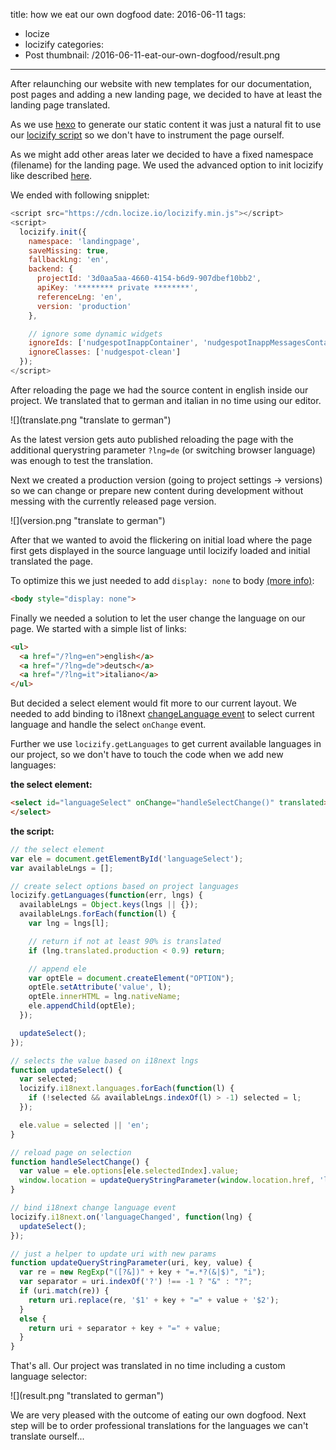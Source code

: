 title: how we eat our own dogfood
date: 2016-06-11
tags:
  - locize
  - locizify
categories:
  - Post
thumbnail: /2016-06-11-eat-our-own-dogfood/result.png
---

After relaunching our website with new templates for our documentation, post pages and adding a new landing page, we decided to have at least the landing page translated.

As we use [hexo](https://hexo.io/) to generate our static content it was just a natural fit to use our [locizify script](http://locize.com/integration.html) so we don't have to instrument the page ourself.

As we might add other areas later we decided to have a fixed namespace (filename) for the landing page. We used the advanced option to init locizify like described [here](https://github.com/locize/locizify#via-init-function).

We ended with following snipplet:

```js
<script src="https://cdn.locize.io/locizify.min.js"></script>
<script>
  locizify.init({
    namespace: 'landingpage',
    saveMissing: true,
    fallbackLng: 'en',
    backend: {
      projectId: '3d0aa5aa-4660-4154-b6d9-907dbef10bb2',
      apiKey: '******** private ********',
      referenceLng: 'en',
      version: 'production'
    },

    // ignore some dynamic widgets
    ignoreIds: ['nudgespotInappContainer', 'nudgespotInappMessagesContainer', 'nudgespotInappConversationsContainer', '__bs_notify__'],
    ignoreClasses: ['nudgespot-clean']
  });
</script>
```

After reloading the page we had the source content in english inside our project. We translated that to german and italian in no time using our editor.

<div class="img-80">
![](translate.png "translate to german")
</div>

As the latest version gets auto published reloading the page with the additional querystring parameter `?lng=de` (or switching browser language) was enough to test the translation.

Next we created a production version (going to project settings -> versions) so we can change or prepare new content during development without messing with the currently released page version.


<div class="img-60">
![](version.png "translate to german")
</div>

After that we wanted to avoid the flickering on initial load where the page first gets displayed in the source language until locizify loaded and initial translated the page.

To optimize this we just needed to add `display: none` to body [(more info)](https://github.com/locize/locizify#avoid-flickering-on-initial-load):

```html
<body style="display: none">
```

Finally we needed a solution to let the user change the language on our page. We started with a simple list of links:

```html
<ul>
  <a href="/?lng=en">english</a>
  <a href="/?lng=de">deutsch</a>
  <a href="/?lng=it">italiano</a>
</ul>
```

But decided a select element would fit more to our current layout. We needed to add binding to i18next [changeLanguage event](http://i18next.com/docs/api/#on-language-changed) to select current language and handle the select `onChange` event.

Further we use `locizify.getLanguages` to get current available languages in our project, so we don't have to touch the code when we add new languages:

**the select element:**

```html
<select id="languageSelect" onChange="handleSelectChange()" translated>
</select>
```

**the script:**

```js
// the select element
var ele = document.getElementById('languageSelect');
var availableLngs = [];

// create select options based on project languages
locizify.getLanguages(function(err, lngs) {
  availableLngs = Object.keys(lngs || {});
  availableLngs.forEach(function(l) {
    var lng = lngs[l];

    // return if not at least 90% is translated
    if (lng.translated.production < 0.9) return;

    // append ele
    var optEle = document.createElement("OPTION");
    optEle.setAttribute('value', l);
    optEle.innerHTML = lng.nativeName;
    ele.appendChild(optEle);
  });

  updateSelect();
});

// selects the value based on i18next lngs
function updateSelect() {
  var selected;
  locizify.i18next.languages.forEach(function(l) {
    if (!selected && availableLngs.indexOf(l) > -1) selected = l;
  });

  ele.value = selected || 'en';
}

// reload page on selection
function handleSelectChange() {
  var value = ele.options[ele.selectedIndex].value;
  window.location = updateQueryStringParameter(window.location.href, 'lng', value);
}

// bind i18next change language event
locizify.i18next.on('languageChanged', function(lng) {
  updateSelect();
});

// just a helper to update uri with new params
function updateQueryStringParameter(uri, key, value) {
  var re = new RegExp("([?&])" + key + "=.*?(&|$)", "i");
  var separator = uri.indexOf('?') !== -1 ? "&" : "?";
  if (uri.match(re)) {
    return uri.replace(re, '$1' + key + "=" + value + '$2');
  }
  else {
    return uri + separator + key + "=" + value;
  }
}
```

That's all. Our project was translated in no time including a custom language selector:

<div class="img-80">
![](result.png "translated to german")
</div>

We are very pleased with the outcome of eating our own dogfood. Next step will be to order professional translations for the languages we can't translate ourself...
